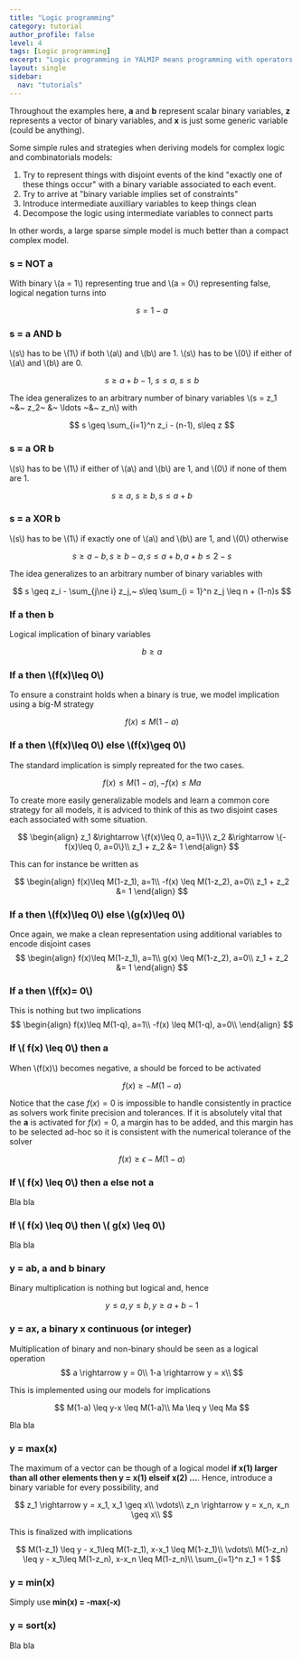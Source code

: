 ```yaml
---
title: "Logic programming"
category: tutorial
author_profile: false
level: 4
tags: [Logic programming]
excerpt: "Logic programming in YALMIP means programming with operators such as alldifferent, number of non-zeros, implications and similiar combinatorial objects."
layout: single
sidebar:
  nav: "tutorials"
---
```


Throughout the examples here, **a** and **b** represent scalar binary variables, **z** represents a vector of binary variables, and **x** is just some generic variable (could be anything).

Some simple rules and strategies when deriving models for complex logic and combinatorials models:
1. Try to represent things with disjoint events of the kind "exactly one of these things occur" with a binary variable associated to each event.
2. Try to arrive at "binary variable implies set of constraints"
3. Introduce intermediate auxilliary variables to keep things clean
4. Decompose the logic using intermediate variables to connect parts

In other words, a large sparse simple model is much better than a compact complex model.

### s = NOT a

With binary \\(a = 1\\) representing true and \\(a = 0\\) representing false, logical negation turns into 

$$
s = 1-a
$$


### s = a AND b

\\(s\\) has to be \\(1\\) if both \\(a\\) and \\(b\\) are 1. \\(s\\) has to be \\(0\\) if  either of \\(a\\) and \\(b\\) are 0.

$$
s \geq a + b -1,~s \leq a,~s\leq b
$$

The idea generalizes to an arbitrary number of binary variables \\(s = z_1 ~\&~ z_2~ \&~ \ldots ~\&~ z_n\\) with

$$
s \geq \sum_{i=1}^n z_i - (n-1), s\leq z
$$

### s = a OR b

\\(s\\) has to be \\(1\\) if  either of \\(a\\) and \\(b\\) are 1, and \\(0\\) if none of them are 1.

$$
s \geq a,~s\geq b, s \leq a + b 
$$

### s = a XOR b

\\(s\\) has to be \\(1\\) if  exactly one of \\(a\\) and \\(b\\) are 1, and \\(0\\) otherwise

$$
s \geq a - b, s \geq b-a, s \leq a + b, a + b\leq 2-s
$$

The idea generalizes to an arbitrary number of binary variables  with

$$
s \geq z_i - \sum_{j\ne i} z_j,~ s\leq \sum_{i = 1}^n z_j \leq n + (1-n)s
$$


### If a then b

Logical implication of binary variables


$$
b \geq a
$$


### If a then  \\(f(x)\leq 0\\)

To ensure a constraint holds when a binary is true, we model implication using a big-M strategy

$$
f(x) \leq M(1-a)
$$


### If a then  \\(f(x)\leq 0\\) else  \\(f(x)\geq 0\\)

The standard implication is simply repreated for the two cases.

$$
f(x) \leq M(1-a),-f(x)\leq Ma
$$

To create more easily generalizable models and learn a common core strategy for all models, it is adviced to think of this as two disjoint cases each associated with some situation. 

$$
\begin{align}
z_1 &\rightarrow \{f(x)\leq 0, a=1\}\\
z_2 &\rightarrow \{-f(x)\leq 0, a=0\}\\
z_1 + z_2 &= 1
\end{align}
$$

This can for instance be written as

$$
\begin{align}
f(x)\leq M(1-z_1), a=1\\
-f(x) \leq M(1-z_2), a=0\\
z_1 + z_2 &= 1
\end{align}
$$

### If a then  \\(f(x)\leq 0\\) else  \\(g(x)\leq 0\\)

Once again, we make a clean representation using additional variables to encode disjoint cases
$$
\begin{align}
f(x)\leq M(1-z_1), a=1\\
g(x) \leq M(1-z_2), a=0\\
z_1 + z_2 &= 1
\end{align}
$$

### If a then  \\(f(x)= 0\\)

This is nothing but two implications
$$
\begin{align}
f(x)\leq M(1-q), a=1\\
-f(x) \leq M(1-q), a=0\\
\end{align}
$$

### If \\( f(x) \leq 0\\) then a

When \\(f(x)\\) becomes negative, a should be forced to be activated

$$
f(x)\geq -M(1-a)
$$

Notice that the case $f(x)=0$ is impossible to handle consistently in practice as solvers work finite precision and tolerances. If it is absolutely vital that the **a** is activated for $f(x)=0$, a margin has to be added, and this margin has to be selected ad-hoc so it is consistent with the numerical tolerance of the solver

$$
f(x)\geq \epsilon -M(1-a)
$$


### If \\( f(x) \leq 0\\) then a else not a

Bla bla

### If \\( f(x) \leq 0\\) then  \\( g(x) \leq 0\\)

Bla bla

### y = ab, a and b binary

Binary multiplication is nothing but logical and, hence

$$
y \leq a, y\leq b, y\geq a+b-1
$$

### y = ax, a binary x continuous (or integer)

Multiplication of binary and non-binary should be seen as a logical operation
$$
a  \rightarrow y = 0\\
1-a \rightarrow y = x\\
$$

This is implemented using our models for implications

$$
M(1-a) \leq y-x \leq M(1-a)\\
Ma \leq y \leq Ma
$$

Bla bla


### y = max(x)

The maximum of a vector can be though of a logical model **if x(1) larger than all other elements then y = x(1) elseif x(2) ...**. Hence, introduce a binary variable for every possibility, and 

$$
z_1 \rightarrow y = x_1, x_1 \geq x\\
\vdots\\
z_n \rightarrow y = x_n, x_n \geq x\\
$$

This is finalized with implications

$$
M(1-z_1) \leq y - x_1\leq M(1-z_1), x-x_1 \leq M(1-z_1)\\
\vdots\\
M(1-z_n) \leq y - x_1\leq M(1-z_n), x-x_n \leq M(1-z_n)\\
\sum_{i=1}^n z_1 = 1
$$


### y = min(x)

Simply use **min(x) = -max(-x)**


### y = sort(x)

Bla bla

